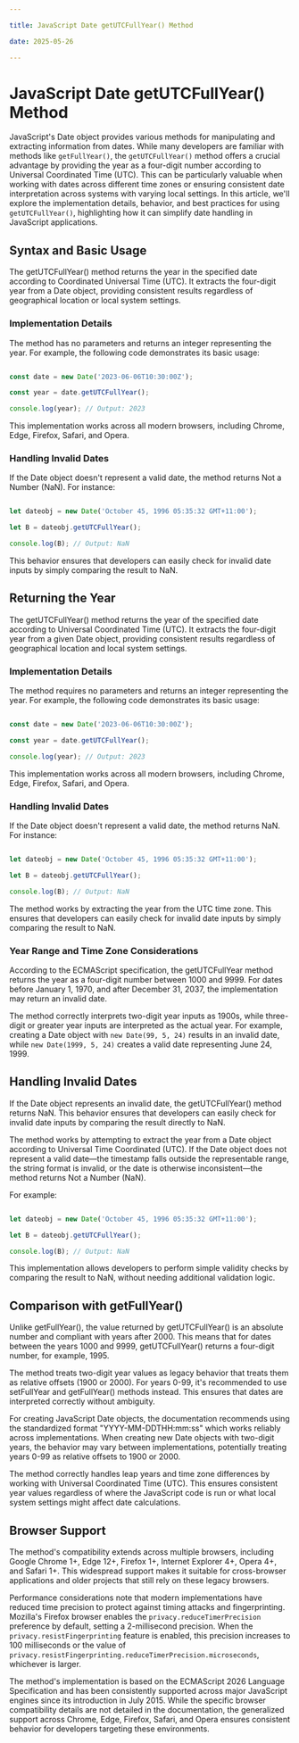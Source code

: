 ```yaml
---

title: JavaScript Date getUTCFullYear() Method

date: 2025-05-26

---
```



# JavaScript Date getUTCFullYear() Method

JavaScript's Date object provides various methods for manipulating and extracting information from dates. While many developers are familiar with methods like `getFullYear()`, the `getUTCFullYear()` method offers a crucial advantage by providing the year as a four-digit number according to Universal Coordinated Time (UTC). This can be particularly valuable when working with dates across different time zones or ensuring consistent date interpretation across systems with varying local settings. In this article, we'll explore the implementation details, behavior, and best practices for using `getUTCFullYear()`, highlighting how it can simplify date handling in JavaScript applications.


## Syntax and Basic Usage

The getUTCFullYear() method returns the year in the specified date according to Coordinated Universal Time (UTC). It extracts the four-digit year from a Date object, providing consistent results regardless of geographical location or local system settings.


### Implementation Details

The method has no parameters and returns an integer representing the year. For example, the following code demonstrates its basic usage:

```javascript

const date = new Date('2023-06-06T10:30:00Z');

const year = date.getUTCFullYear();

console.log(year); // Output: 2023

```

This implementation works across all modern browsers, including Chrome, Edge, Firefox, Safari, and Opera.


### Handling Invalid Dates

If the Date object doesn't represent a valid date, the method returns Not a Number (NaN). For instance:

```javascript

let dateobj = new Date('October 45, 1996 05:35:32 GMT+11:00');

let B = dateobj.getUTCFullYear();

console.log(B); // Output: NaN

```

This behavior ensures that developers can easily check for invalid date inputs by simply comparing the result to NaN.


## Returning the Year

The getUTCFullYear() method returns the year of the specified date according to Universal Coordinated Time (UTC). It extracts the four-digit year from a given Date object, providing consistent results regardless of geographical location and local system settings.


### Implementation Details

The method requires no parameters and returns an integer representing the year. For example, the following code demonstrates its basic usage:

```javascript

const date = new Date('2023-06-06T10:30:00Z');

const year = date.getUTCFullYear();

console.log(year); // Output: 2023

```

This implementation works across all modern browsers, including Chrome, Edge, Firefox, Safari, and Opera.


### Handling Invalid Dates

If the Date object doesn't represent a valid date, the method returns NaN. For instance:

```javascript

let dateobj = new Date('October 45, 1996 05:35:32 GMT+11:00');

let B = dateobj.getUTCFullYear();

console.log(B); // Output: NaN

```

The method works by extracting the year from the UTC time zone. This ensures that developers can easily check for invalid date inputs by simply comparing the result to NaN.


### Year Range and Time Zone Considerations

According to the ECMAScript specification, the getUTCFullYear method returns the year as a four-digit number between 1000 and 9999. For dates before January 1, 1970, and after December 31, 2037, the implementation may return an invalid date.

The method correctly interprets two-digit year inputs as 1900s, while three-digit or greater year inputs are interpreted as the actual year. For example, creating a Date object with `new Date(99, 5, 24)` results in an invalid date, while `new Date(1999, 5, 24)` creates a valid date representing June 24, 1999.


## Handling Invalid Dates

If the Date object represents an invalid date, the getUTCFullYear() method returns NaN. This behavior ensures that developers can easily check for invalid date inputs by comparing the result directly to NaN.

The method works by attempting to extract the year from a Date object according to Universal Time Coordinated (UTC). If the Date object does not represent a valid date—the timestamp falls outside the representable range, the string format is invalid, or the date is otherwise inconsistent—the method returns Not a Number (NaN).

For example:

```javascript

let dateobj = new Date('October 45, 1996 05:35:32 GMT+11:00');

let B = dateobj.getUTCFullYear();

console.log(B); // Output: NaN

```

This implementation allows developers to perform simple validity checks by comparing the result to NaN, without needing additional validation logic.


## Comparison with getFullYear()

Unlike getFullYear(), the value returned by getUTCFullYear() is an absolute number and compliant with years after 2000. This means that for dates between the years 1000 and 9999, getUTCFullYear() returns a four-digit number, for example, 1995.

The method treats two-digit year values as legacy behavior that treats them as relative offsets (1900 or 2000). For years 0-99, it's recommended to use setFullYear and getFullYear() methods instead. This ensures that dates are interpreted correctly without ambiguity.

For creating JavaScript Date objects, the documentation recommends using the standardized format "YYYY-MM-DDTHH:mm:ss" which works reliably across implementations. When creating new Date objects with two-digit years, the behavior may vary between implementations, potentially treating years 0-99 as relative offsets to 1900 or 2000.

The method correctly handles leap years and time zone differences by working with Universal Coordinated Time (UTC). This ensures consistent year values regardless of where the JavaScript code is run or what local system settings might affect date calculations.


## Browser Support

The method's compatibility extends across multiple browsers, including Google Chrome 1+, Edge 12+, Firefox 1+, Internet Explorer 4+, Opera 4+, and Safari 1+. This widespread support makes it suitable for cross-browser applications and older projects that still rely on these legacy browsers.

Performance considerations note that modern implementations have reduced time precision to protect against timing attacks and fingerprinting. Mozilla's Firefox browser enables the `privacy.reduceTimerPrecision` preference by default, setting a 2-millisecond precision. When the `privacy.resistFingerprinting` feature is enabled, this precision increases to 100 milliseconds or the value of `privacy.resistFingerprinting.reduceTimerPrecision.microseconds`, whichever is larger.

The method's implementation is based on the ECMAScript 2026 Language Specification and has been consistently supported across major JavaScript engines since its introduction in July 2015. While the specific browser compatibility details are not detailed in the documentation, the generalized support across Chrome, Edge, Firefox, Safari, and Opera ensures consistent behavior for developers targeting these environments.

